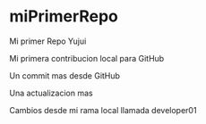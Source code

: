 # miPrimerRepo
Mi primer Repo Yujui

Mi primera contribucion local para GitHub

Un commit mas desde GitHub

Una actualizacion mas

Cambios desde mi rama local llamada developer01
